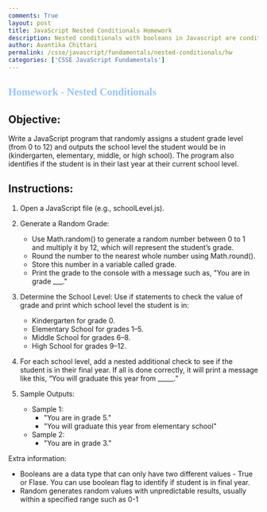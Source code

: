 ```yaml
---
comments: True
layout: post
title: JavaScript Nested Conditionals Homework
description: Nested conditionals with booleans in Javascript are condition statements placed inside condition statements, allowing multiple layers of decision making.
author: Avantika Chittari
permalink: /csse/javascript/fundamentals/nested-conditionals/hw
categories: ['CSSE JavaScript Fundamentals']
---
```


<h2><span style="font-family: Ariel; color:#94c4ff">Homework - Nested Conditionals</span></h2>

## Objective:
Write a JavaScript program that randomly assigns a student grade level (from 0 to 12) and outputs the school level the student would be in (kindergarten, elementary, middle, or high school). The program also identifies if the student is in their last year at their current school level.

## Instructions:

1. Open a JavaScript file (e.g., schoolLevel.js).

2. Generate a Random Grade:
    - Use Math.random() to generate a random number between 0 to 1 and multiply it by 12, which will represent the student’s grade.
    - Round the number to the nearest whole number using Math.round().
    - Store this number in a variable called grade.
    - Print the grade to the console with a message such as, "You are in grade ___."

3. Determine the School Level:
    Use if statements to check the value of grade and print which school level the student is in:
    - Kindergarten for grade 0.
    - Elementary School for grades 1–5.
    - Middle School for grades 6–8.
    - High School for grades 9–12.

4. For each school level, add a nested additional check to see if the student is in their final year. If all is done correctly, it will print a message like this, “You will graduate this year from _____.”

5. Sample Outputs:
    - Sample 1:
        - "You are in grade 5."
        - "You will graduate this year from elementary school"
    - Sample 2:
        - "You are in grade 3."

Extra information:
- Booleans are a data type that can only have two different values - True or Flase. You can use boolean flag to identify if student is in final year.
- Random generates random values with unpredictable results, usually within a specified range such as 0-1
